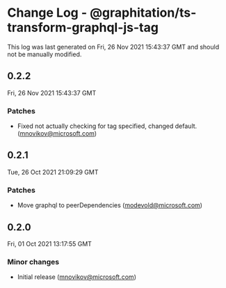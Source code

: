 # Change Log - @graphitation/ts-transform-graphql-js-tag

This log was last generated on Fri, 26 Nov 2021 15:43:37 GMT and should not be manually modified.

<!-- Start content -->

## 0.2.2

Fri, 26 Nov 2021 15:43:37 GMT

### Patches

- Fixed not actually checking for tag specified, changed default. (mnovikov@microsoft.com)

## 0.2.1

Tue, 26 Oct 2021 21:09:29 GMT

### Patches

- Move graphql to peerDependencies (modevold@microsoft.com)

## 0.2.0

Fri, 01 Oct 2021 13:17:55 GMT

### Minor changes

- Initial release (mnovikov@microsoft.com)
